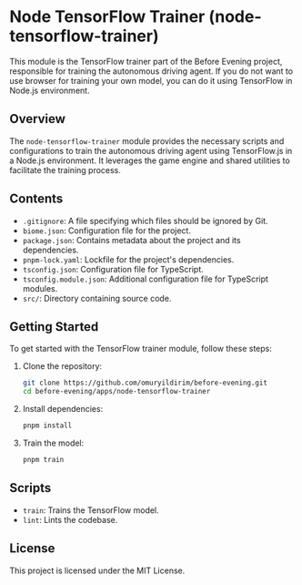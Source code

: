 # Node TensorFlow Trainer (node-tensorflow-trainer)

This module is the TensorFlow trainer part of the Before Evening project, responsible for training the autonomous driving agent. If you do not want to use browser for training your own model, you can do it using TensorFlow in Node.js environment.

## Overview

The `node-tensorflow-trainer` module provides the necessary scripts and configurations to train the autonomous driving agent using TensorFlow.js in a Node.js environment. It leverages the game engine and shared utilities to facilitate the training process.

## Contents

- `.gitignore`: A file specifying which files should be ignored by Git.
- `biome.json`: Configuration file for the project.
- `package.json`: Contains metadata about the project and its dependencies.
- `pnpm-lock.yaml`: Lockfile for the project's dependencies.
- `tsconfig.json`: Configuration file for TypeScript.
- `tsconfig.module.json`: Additional configuration file for TypeScript modules.
- `src/`: Directory containing source code.

## Getting Started

To get started with the TensorFlow trainer module, follow these steps:

1. Clone the repository:
   ```bash
   git clone https://github.com/omuryildirim/before-evening.git
   cd before-evening/apps/node-tensorflow-trainer
   ```

2. Install dependencies:
   ```bash
   pnpm install
   ```

3. Train the model:
   ```bash
   pnpm train
   ```

## Scripts

- `train`: Trains the TensorFlow model.
- `lint`: Lints the codebase.

## License

This project is licensed under the MIT License.

